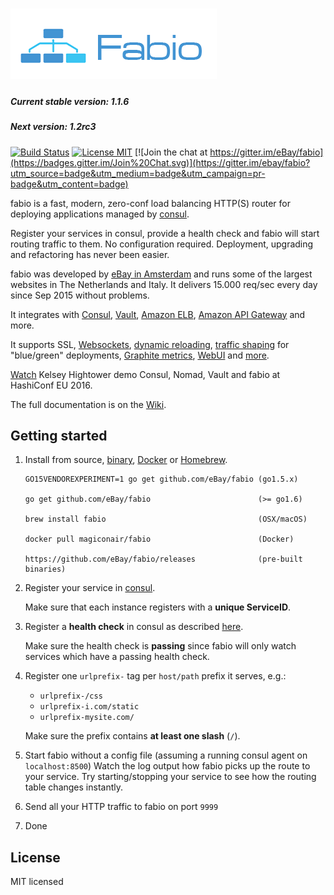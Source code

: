 # ![./fabio](https://github.com/eBay/fabio/blob/master/fabio.png)

##### Current stable version: 1.1.6

##### Next version: 1.2rc3

[![Build Status](https://travis-ci.org/eBay/fabio.svg?branch=master)](https://travis-ci.org/eBay/fabio)
[![License MIT](https://img.shields.io/badge/license-MIT-blue.svg)](https://raw.githubusercontent.com/eBay/fabio/master/LICENSE)
[![Join the chat at https://gitter.im/eBay/fabio](https://badges.gitter.im/Join%20Chat.svg)](https://gitter.im/ebay/fabio?utm_source=badge&utm_medium=badge&utm_campaign=pr-badge&utm_content=badge)

fabio is a fast, modern, zero-conf load balancing HTTP(S) router
for deploying applications managed by [consul](https://consul.io/).

Register your services in consul, provide a health check and fabio will start routing traffic to them. No configuration required. Deployment, upgrading and refactoring has never been easier.

fabio was developed by [eBay in Amsterdam](http://www.ebayclassifiedsgroup.com) and runs some of the largest websites in The Netherlands and Italy. It delivers 15.000 req/sec every day since Sep 2015 without problems.

It integrates with [Consul](https://consul.io/), [Vault](https://vaultproject.io/), [Amazon ELB](https://aws.amazon.com/elasticloadbalancing), [Amazon API Gateway](https://aws.amazon.com/api-gateway/) and more.

It supports SSL, [Websockets](https://github.com/eBay/fabio/wiki/Features#websocket-support), [dynamic reloading](https://github.com/eBay/fabio/wiki/Features#dynamic-reloading), [traffic shaping](https://github.com/eBay/fabio/wiki/Features#traffic-shaping) for "blue/green" deployments, [Graphite metrics](https://github.com/eBay/fabio/wiki/Features#graphite-support), [WebUI](https://github.com/eBay/fabio/wiki/Features#web-ui) and [more](https://github.com/eBay/fabio/wiki/Features).

[Watch](https://www.youtube.com/watch?v=gf43TcWjBrE&list=PL81sUbsFNc5b-Gd59Lpz7BW0eHJBt0GvE&index=1) Kelsey Hightower demo Consul, Nomad, Vault and fabio at HashiConf EU 2016.

The full documentation is on the [Wiki](https://github.com/eBay/fabio/wiki).

## Getting started

1. Install from source, [binary](https://github.com/eBay/fabio/releases), [Docker](https://hub.docker.com/r/magiconair/fabio/) or [Homebrew](http://brew.sh).
    ``` 
    GO15VENDOREXPERIMENT=1 go get github.com/eBay/fabio (go1.5.x)

    go get github.com/eBay/fabio                        (>= go1.6)

    brew install fabio                                  (OSX/macOS)

    docker pull magiconair/fabio                        (Docker)

    https://github.com/eBay/fabio/releases              (pre-built binaries)
    ```

2. Register your service in [consul](https://consul.io/).

   Make sure that each instance registers with a **unique ServiceID**.

3. Register a **health check** in consul as described [here](https://consul.io/docs/agent/checks.html).

   Make sure the health check is **passing** since fabio will only watch services
   which have a passing health check.

4. Register one `urlprefix-` tag per `host/path` prefix it serves, e.g.:

   * `urlprefix-/css`
   * `urlprefix-i.com/static`
   * `urlprefix-mysite.com/`

   Make sure the prefix contains **at least one slash** (`/`).

5. Start fabio without a config file (assuming a running consul agent on `localhost:8500`)
   Watch the log output how fabio picks up the route to your service.
   Try starting/stopping your service to see how the routing table changes instantly.

6. Send all your HTTP traffic to fabio on port `9999`

7. Done

## License

MIT licensed
